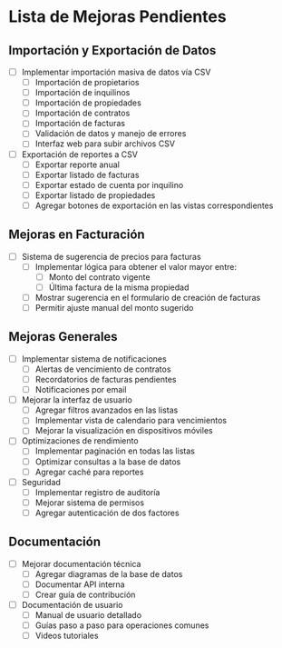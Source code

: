 # Lista de Mejoras Pendientes

## Importación y Exportación de Datos
- [ ] Implementar importación masiva de datos vía CSV
  - [ ] Importación de propietarios
  - [ ] Importación de inquilinos
  - [ ] Importación de propiedades
  - [ ] Importación de contratos
  - [ ] Importación de facturas
  - [ ] Validación de datos y manejo de errores
  - [ ] Interfaz web para subir archivos CSV

- [ ] Exportación de reportes a CSV
  - [ ] Exportar reporte anual
  - [ ] Exportar listado de facturas
  - [ ] Exportar estado de cuenta por inquilino
  - [ ] Exportar listado de propiedades
  - [ ] Agregar botones de exportación en las vistas correspondientes

## Mejoras en Facturación
- [ ] Sistema de sugerencia de precios para facturas
  - [ ] Implementar lógica para obtener el valor mayor entre:
    - [ ] Monto del contrato vigente
    - [ ] Última factura de la misma propiedad
  - [ ] Mostrar sugerencia en el formulario de creación de facturas
  - [ ] Permitir ajuste manual del monto sugerido

## Mejoras Generales
- [ ] Implementar sistema de notificaciones
  - [ ] Alertas de vencimiento de contratos
  - [ ] Recordatorios de facturas pendientes
  - [ ] Notificaciones por email

- [ ] Mejorar la interfaz de usuario
  - [ ] Agregar filtros avanzados en las listas
  - [ ] Implementar vista de calendario para vencimientos
  - [ ] Mejorar la visualización en dispositivos móviles

- [ ] Optimizaciones de rendimiento
  - [ ] Implementar paginación en todas las listas
  - [ ] Optimizar consultas a la base de datos
  - [ ] Agregar caché para reportes

- [ ] Seguridad
  - [ ] Implementar registro de auditoría
  - [ ] Mejorar sistema de permisos
  - [ ] Agregar autenticación de dos factores

## Documentación
- [ ] Mejorar documentación técnica
  - [ ] Agregar diagramas de la base de datos
  - [ ] Documentar API interna
  - [ ] Crear guía de contribución

- [ ] Documentación de usuario
  - [ ] Manual de usuario detallado
  - [ ] Guías paso a paso para operaciones comunes
  - [ ] Videos tutoriales
